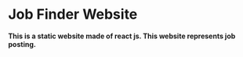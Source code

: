# Job Finder Website

**This is a static website made of react js. This website represents job posting.**

